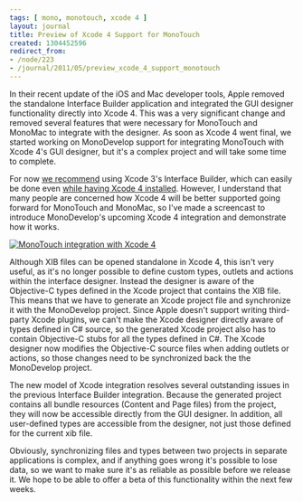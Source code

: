 ```yaml
---
tags: [ mono, monotouch, xcode 4 ]
layout: journal
title: Preview of Xcode 4 Support for MonoTouch
created: 1304452596
redirect_from:
- /node/223
- /journal/2011/05/preview_xcode_4_support_monotouch
---
```

In their recent update of the iOS and Mac developer tools, Apple removed the
standalone Interface Builder application and integrated the GUI designer
functionality directly into Xcode 4. This was a very significant change and
removed several features that were necessary for MonoTouch and MonoMac to
integrate with the designer. As soon as Xcode 4 went final, we started working
on MonoDevelop support for integrating MonoTouch with Xcode 4's GUI designer,
but it's a complex project and will take some time to complete. <!--break-->

For now [we
recommend](http://monotouch.net/News/post.aspx?id=0ba9d233-c65e-4713-b90d-84f233655430)
using Xcode 3's Interface Builder, which can easily be done even [while having
Xcode 4
installed](http://blog.sublimeintervention.com/archive/2011/Apr-25.html).
However, I understand that many people are concerned how Xcode 4 will be better
supported going forward for MonoTouch and MonoMac, so I've made a screencast to
introduce MonoDevelop's upcoming Xcode 4 integration and demonstrate how it
works.

[![MonoTouch integration with Xcode
4](/files/screencasts/MonoTouchXcode4Preview.png)](/files/screencasts/MonoTouchXcode4Preview.swf)

Although XIB files can be opened standalone in Xcode 4, this isn't very useful,
as it's no longer possible to define custom types, outlets and actions within
the interface designer. Instead the designer is aware of the Objective-C types
defined in the Xcode project that contains the XIB file. This means that we have
to generate an Xcode project file and synchronize it with the MonoDevelop
project. Since Apple doesn't support writing third-party Xcode plugins, we can't
make the Xcode designer directly aware of types defined in C# source, so the
generated Xcode project also has to contain Objective-C stubs for all the types
defined in C#. The Xcode designer now modifies the Objective-C source files when
adding outlets or actions, so those changes need to be synchronized back the the
MonoDevelop project.

The new model of Xcode integration resolves several outstanding issues in the
previous Interface Builder integration. Because the generated project contains
all bundle resources (Content and Page files) from the project, they will now be
accessible directly from the GUI designer. In addition, all user-defined types
are accessible from the designer, not just those defined for the current xib
file.

Obviously, synchronizing files and types between two projects in separate
applications is complex, and if anything goes wrong it's possible to lose data,
so we want to make sure it's as reliable as possible before we release it. We
hope to be able to offer a beta of this functionality within the next few weeks.
